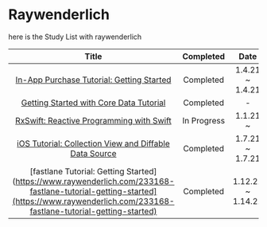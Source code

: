 # Raywenderlich

here is the Study List with raywenderlich 

Title  | Completed | Date | Course
:----:|:--------:|:-----:|:----|
[In-App Purchase Tutorial: Getting Started](https://www.raywenderlich.com/5456-in-app-purchase-tutorial-getting-started) | Completed | 1.4.21 ~ 1.4.21 | Free
[Getting Started with Core Data Tutorial](https://www.raywenderlich.com/7569-getting-started-with-core-data-tutorial) | Completed | - | Free
[RxSwift: Reactive Programming with Swift](https://www.notion.so/odyflame/RxSwift-Reactive-Programming-with-Swift-45a7d7dff9464e309040aeea52e82f3e) | In Progress | 1.1.21 ~ | Books
[iOS Tutorial: Collection View and Diffable Data Source](https://www.raywenderlich.com/8241072-ios-tutorial-collection-view-and-diffable-data-source) | Completed | 1.7.21 ~ 1.7.21 | Free
[fastlane Tutorial: Getting Started](https://www.raywenderlich.com/233168-fastlane-tutorial-getting-started](https://www.raywenderlich.com/233168-fastlane-tutorial-getting-started) | Completed | 1.12.21 ~ 1.14.21 | Free
